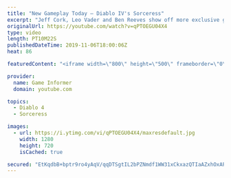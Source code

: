 ```yaml
---
title: "New Gameplay Today – Diablo IV's Sorceress"
excerpt: "Jeff Cork, Leo Vader and Ben Reeves show off more exclusive gameplay of Diablo IV, which can be viewed without commentary at ..."
originalUrl: https://youtube.com/watch?v=qPTOEGU04X4
type: video
length: PT10M22S
publishedDateTime: 2019-11-06T18:00:06Z
heat: 86

featuredContent: "<iframe width=\"800\" height=\"500\" frameborder=\"0\" src=\"https://www.youtube.com/embed/qPTOEGU04X4\" allow=\"accelerometer; autoplay; encrypted-media; gyroscope; picture-in-picture\" allowfullscreen></iframe>"

provider:
  name: Game Informer
  domain: youtube.com

topics:
  - Diablo 4
  - Sorceress

images:
  - url: https://i.ytimg.com/vi/qPTOEGU04X4/maxresdefault.jpg
    width: 1280
    height: 720
    isCached: true

secured: "EtKqdbB+bptr9ro4yAqV/qqDTSgtIL2bPZNmdf1WW31xCkxazQTIaAZxhOxAPjeSmdC6PQjyBaWEQc0rttnQGP8jgZ/YvUuXg9rX61VN39AV2PNFuX6noxjVpMAbHZ2j+fp/3Um9jMi2qXp9YfUjyilBG5FmBQzt5lfIuSqEa4iJjKWM9uFbuCPjRC5a5YQKk2Hm3pQNOF+9ZmIPsFzcm8g62wXKDuoRlOZdQbMcEuumm8yxLyYRgULzpSV2RItioCB1/Fx5t/d/2EUVwSSCZrCu2WoHZQ28dDEtWJl9oiR/vvP+H7eG1cIfWdX7YFIZ/Bz892oe0bERqeNHknLTBkPBqAkMdjunnqd7HMu+fQHdPYCCx2a/SPqq6fLTdJZrZ/TTGxl4of6cY+cFdIUW90sqbB+TbFt0rMrmww/8Ap3qZU83DHCq7gm8qHMYMDqG;FYI81ShM4BP4Fz/1H10EEg=="
---
```


